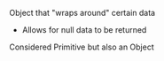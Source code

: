 Object that "wraps around" certain data
- Allows for null data to be returned

Considered Primitive but also an Object
